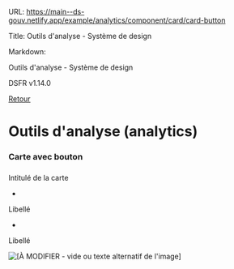 URL:
https://main--ds-gouv.netlify.app/example/analytics/component/card/card-button

Title:
Outils d'analyse - Système de design

Markdown:

Outils d'analyse - Système de design


DSFR v1.14.0


[Retour](../)


# Outils d'analyse (analytics)


### Carte avec bouton


###
Intitulé de la carte


-
Libellé


-
Libellé


![[À MODIFIER - vide ou texte alternatif de l'image]](../../../../../example/img/placeholder.16x9.png)
